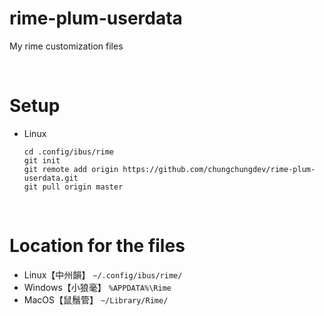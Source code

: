 # rime-plum-userdata
My rime customization files

<br/>

# Setup
* Linux
  ```
  cd .config/ibus/rime
  git init
  git remote add origin https://github.com/chungchungdev/rime-plum-userdata.git
  git pull origin master
  ```

<br/>

# Location for the files
* Linux【中州韻】 ```~/.config/ibus/rime/```
* Windows【小狼毫】 ```%APPDATA%\Rime```
* MacOS【鼠鬚管】 ```~/Library/Rime/```
